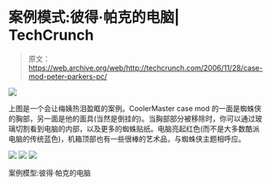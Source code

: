 # 案例模式:彼得·帕克的电脑| TechCrunch

> 原文：<https://web.archive.org/web/http://techcrunch.com/2006/11/28/case-mod-peter-parkers-pc/>

![](img/b6269408ae5a55838c7eaa4ef98e1740.png)

上图是一个会让梅姨热泪盈眶的案例。CoolerMaster case mod 的一面是蜘蛛侠的胸部，另一面是他的面具(当然是倒挂的)。当胸部部分被移除时，你可以通过玻璃切割看到电脑的内部，以及更多的蜘蛛贴纸。电脑亮起红色(而不是大多数酷派电脑的传统蓝色)，机箱顶部也有一些很棒的艺术品，与蜘蛛侠主题相呼应。

![](img/66b0616004dcbfec07f4c2e51c1f4057.png)
![](img/2842eda1d92e82138bc0efd62bdbd71a.png)
![](img/fc522fc83fdb6fe0d6d6b37e9b7c2515.png)


案例模型:彼得·帕克的电脑